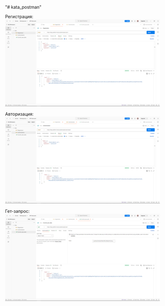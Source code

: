 "# kata_postman"

Регистрация:
![Картинка с Регистрацией](image.png)

Авторизация:
![Картинка с Авторизацией](image-1.png)

Гет-запрос:
![Картинка с гет запросом по текущему пользователю](image-2.png)